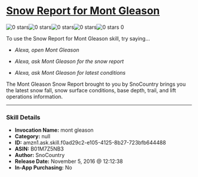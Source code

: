 # [Snow Report for Mont Gleason](http://alexa.amazon.com/#skills/amzn1.ask.skill.f0ad29c2-e105-4125-8b27-723bfb644488)
![0 stars](../../images/ic_star_border_black_18dp_1x.png)![0 stars](../../images/ic_star_border_black_18dp_1x.png)![0 stars](../../images/ic_star_border_black_18dp_1x.png)![0 stars](../../images/ic_star_border_black_18dp_1x.png)![0 stars](../../images/ic_star_border_black_18dp_1x.png) 0

To use the Snow Report for Mont Gleason skill, try saying...

* *Alexa, open Mont Gleason*

* *Alexa, ask Mont Gleason for the snow report*

* *Alexa, ask Mont Gleason for latest conditions*

The Mont Gleason Snow Report brought to you by SnoCountry brings you the latest snow fall, snow surface conditions,  base depth, trail, and lift operations information.

***

### Skill Details

* **Invocation Name:** mont gleason
* **Category:** null
* **ID:** amzn1.ask.skill.f0ad29c2-e105-4125-8b27-723bfb644488
* **ASIN:** B01M7Z5NB3
* **Author:** SnoCountry
* **Release Date:** November 5, 2016 @ 12:12:38
* **In-App Purchasing:** No
